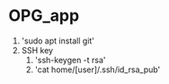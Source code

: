 # OPG_app
1. 'sudo apt install git'
2. SSH key
    1. 'ssh-keygen -t rsa'
    2. 'cat home/[user]/.ssh/id_rsa_pub'
